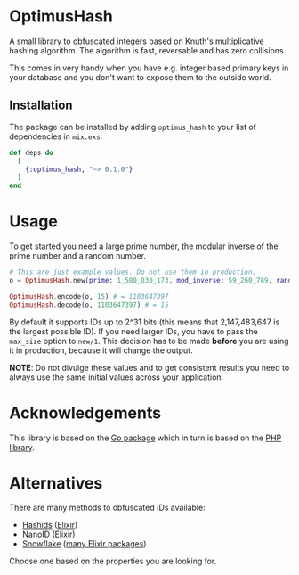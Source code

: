 # OptimusHash

A small library to obfuscated integers based on Knuth's multiplicative hashing algorithm. The algorithm is fast, reversable and has zero collisions.

This comes in very handy when you have e.g. integer based primary keys in your database and you don't want to expose them to the outside world.

## Installation

The package can be installed by adding `optimus_hash` to your list of dependencies in `mix.exs`:

```elixir
def deps do
  [
    {:optimus_hash, "~> 0.1.0"}
  ]
end
```

# Usage

To get started you need a large prime number, the modular inverse of the prime number and a random number.

```elixir
# This are just example values. Do not use them in production.
o = OptimusHash.new(prime: 1_580_030_173, mod_inverse: 59_260_789, random: 1_163_945_558)

OptimusHash.encode(o, 15) # = 1103647397
OptimusHash.decode(o, 1103647397) # = 15
```

By default it supports IDs up to 2^31 bits (this means that 2,147,483,647 is the largest possible ID). If you need larger IDs, you have to pass the `max_size` option to `new/1`. This decision has to be made __before__ you are using it in production, because it will change the output.

**NOTE**: Do not divulge these values and to get consistent results you need to always use the same initial values across your application.

# Acknowledgements

This library is based on the [Go package](https://github.com/pjebs/optimus-go) which in turn is based on the [PHP library](https://github.com/jenssegers/optimus).

# Alternatives

There are many methods to obfuscated IDs available:

* [Hashids](https://hashids.org/) ([Elixir](https://github.com/alco/hashids-elixir))
* [NanoID](https://github.com/ai/nanoid) ([Elixir](https://github.com/railsmechanic/nanoid))
* [Snowflake](https://developer.twitter.com/en/docs/basics/twitter-ids.html) ([many Elixir packages](https://hex.pm/packages?search=snowflake&sort=recent_downloads))

Choose one based on the properties you are looking for.
